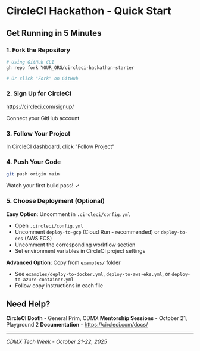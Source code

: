 # CircleCI Hackathon - Quick Start

## Get Running in 5 Minutes

### 1. Fork the Repository
```bash
# Using GitHub CLI
gh repo fork YOUR_ORG/circleci-hackathon-starter

# Or click "Fork" on GitHub
```

### 2. Sign Up for CircleCI
https://circleci.com/signup/

Connect your GitHub account

### 3. Follow Your Project
In CircleCI dashboard, click "Follow Project"

### 4. Push Your Code
```bash
git push origin main
```

Watch your first build pass! ✓

### 5. Choose Deployment (Optional)

**Easy Option**: Uncomment in `.circleci/config.yml`
- Open `.circleci/config.yml`
- Uncomment `deploy-to-gcp` (Cloud Run - recommended) or `deploy-to-ecs` (AWS ECS)
- Uncomment the corresponding workflow section
- Set environment variables in CircleCI project settings

**Advanced Option**: Copy from `examples/` folder
- See `examples/deploy-to-docker.yml`, `deploy-to-aws-eks.yml`, or `deploy-to-azure-container.yml`
- Follow copy instructions in each file

## Need Help?

**CircleCI Booth** - General Prim, CDMX
**Mentorship Sessions** - October 21, Playground 2
**Documentation** - https://circleci.com/docs/

---

*CDMX Tech Week - October 21-22, 2025*

